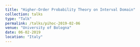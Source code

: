 ```yaml
---
title: "Higher-Order Probability Theory on Interval Domain"
collection: talks
type: "Talk"
permalink: /talks/pihoc-2019-02-06
venue: "University of Bologna"
date: 06-02-2019
location: "Italy"
---
```


